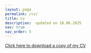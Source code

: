 ```yaml
---
layout: page
permalink: /cv/
title: cv
description:  updated on 18.06.2025
nav: true
nav_order: 5
---
```


[Click here to download a copy of my CV](https://filedn.com/lDf2Oa0trFMzhcSFiv5VDuu/CRR-cv.pdf)